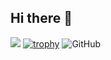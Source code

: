 ## Hi there 👋

<!--
**Antik004/Antik004** is a ✨ _special_ ✨ repository because its `README.md` (this file) appears on your GitHub profile.

Here are some ideas to get you started:

- 🔭 I’m currently working on ...
- 🌱 I’m currently learning ...
- 👯 I’m looking to collaborate on ...
- 🤔 I’m looking for help with ...
- 💬 Ask me about ...
- 📫 How to reach me: ...
- 😄 Pronouns: ...
- ⚡ Fun fact: ...
-->
[![](https://visitcount.itsvg.in/api?id=Antik004&label=Profile%20Views&color=4&icon=0&pretty=true)](https://visitcount.itsvg.in)
[![trophy](https://github-profile-trophy.vercel.app/?username=Antik004)](https://github.com/ryo-ma/github-profile-trophy)
![GitHub](https://raw.github.com/Antik004/github-contribution-color-graph/master/docs/contributions-github-default.png)
